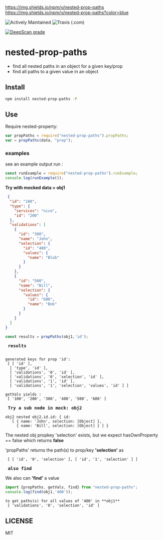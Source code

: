 
https://img.shields.io/npm/v/nested-prop-paths
https://img.shields.io/npm/v/nested-prop-paths?color=blue

![Actively Maintained](https://img.shields.io/badge/Maintenance%20Level-Actively%20Maintained-green.svg)
![Travis (.com)](https://img.shields.io/travis/com/HBDunn/nested-prop-paths)


[![DeepScan grade](https://deepscan.io/api/teams/8228/projects/10381/branches/143198/badge/grade.svg)](https://deepscan.io/dashboard#view=project&tid=8228&pid=10381&bid=143198)

# nested-prop-paths

  - find all nested paths in an object for a given key/prop 
  - find all paths to a given value in an object

## Install

```bash
npm install nested-prop-paths -P
```

## Use

Require nested-property:

```js
var propPaths = require("nested-prop-paths").propPaths;
var = propPaths(data, "prop");
```

### examples

see an example output run :

```js
const runExample = require("nested-prop-paths").runExample;
console.log(runExample()); 
```

**Try with mocked data = obj1**

```json	
 {
  "id": "100",
  "type": {
    "services": "nice",
    "id": "200"
  },
  "validations": [
    {
      "id": "300",
      "name": "John",
      "selection": {
        "id": "400",
        "values": {
          "name": "Blob"
        }
      }
    },
    {
      "id": "500",
      "name": "Bill",
      "selection": {
        "values": {
          "id": "600",
          "name": "Bob"
        }
      }
    }
  ]
}
```

```js
const results = propPaths(obj1,'id');
```
**<pre>		 results</pre>**
```

generated keys for prop 'id':
 [ [ 'id' ],
  [ 'type', 'id' ],
  [ 'validations', '0', 'id' ],
  [ 'validations', '0', 'selection', 'id' ],
  [ 'validations', '1', 'id' ],
  [ 'validations', '1', 'selection', 'values', 'id' ] ] 
```

```
getVals yields :
 [ '100', '200', '300', '400', '500', '600' ]
```

**<pre>       Try a sub node in mock: obj2</pre>**

```
obj2 nested obj2.id.id: { id:
   [ { name: 'John', selection: [Object] },
     { name: 'Bill', selection: [Object] } ] }
```

The nested obj propkey 'selection' exists, but we expect hasOwnProperty == false which returns **false**

'propPaths' returns the path(s) to prop/key **'selection'** as

```
 [ [ 'id', '0', 'selection' ], [ 'id', '1', 'selection' ] ]
```

**<pre>       also find</pre>**

We also can **'find'** a value

```js
import {propPaths, getVals, find} from "nested-prop-paths"; 
console.log(find(obj1,'400'));
```

```
to get paths(s) for all values of '400' in **obj1**
 [ 'validations', '0', 'selection', 'id' ]
```

## LICENSE

MIT